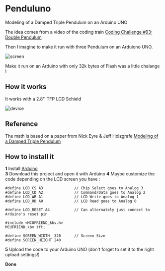 # Penduluno

Modeling of a Damped Triple Pendulum on an Arduino UNO

The idea comes from a video of the coding train [Coding Challenge #93: Double Pendulum](https://www.youtube.com/watch?v=uWzPe_S-RVE&t=1s)

Then I imagine to make it run with three Pendulum on an Arduiono UNO.

![screen](https://raw.githubusercontent.com/dbarzin/Pëndoluno/master/images/screen.jpg)

Make it run on an Arduino with only 32k bytes of Flash was a little chalange !

## How it works

It works with a 2.8'' TFP LCD Schield

![device](https://raw.githubusercontent.com/dbarzin/Pëndoluno/master/images/device.jpg)

## Reference

The math is based on a paper from Nick Eyre & Jeff Holzgrafe [Modeling of a Damped Triple Pendulum](https://www.nickeyre.com/images/triplependulum.pdf)

## How to install it  

**1** Install [Arduino](https://www.arduino.cc/en/Main/Software)  
**3** Download this project and open it with Arduino
**4** Maybe customize the code depending on the LCD screen you have :
```
#define LCD_CS A3              // Chip Select goes to Analog 3
#define LCD_CD A2              // Command/Data goes to Analog 2
#define LCD_WR A1              // LCD Write goes to Analog 1
#define LCD_RD A0              // LCD Read goes to Analog 0

#define LCD_RESET A4           // Can alternately just connect to Arduino's reset pin

#include <MCUFRIEND_kbv.h>
MCUFRIEND_kbv tft;

#define SCREEN_WIDTH  320      // Screen Size
#define SCREEN_HEIGHT 240      

```
**5** Upload the code to your Arduino UNO (don't forget to set it to the right upload settings!)

**Done**

